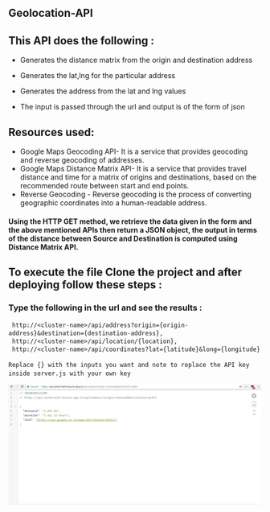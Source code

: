 ## Geolocation-API

## This API does the following :
* Generates the distance matrix from the origin and destination address
* Generates the lat,lng for the particular address
* Generates the address from the lat and lng values

* The input is passed through the url and output is of the form of json

## Resources used:
* Google Maps Geocoding API- It is a service that provides geocoding and reverse geocoding of addresses.
* Google Maps Distance Matrix API- It is a service that provides travel distance and time for a matrix of origins and destinations, based on the recommended route between start and end points.
* Reverse Geocoding - Reverse geocoding is the process of converting geographic coordinates into a human-readable address.


#### Using the HTTP GET method, we retrieve the data given in the form and the above mentioned APIs then return a JSON object, the output in terms of the distance between Source and Destination is computed using Distance Matrix API.

## To execute the file Clone the project and after deploying follow these steps :

### Type the following in the url and see the results :
     http://<cluster-name>/api/address?origin={origin-address}&destination={destination-address},
     http://<cluster-name>/api/location/{location},
     http://<cluster-name>/api/coordinates?lat={latitude}&long={longitude}
    
`Replace {} with the inputs you want and note to replace the API key inside server.js with your own key`

![Api](https://github.com/Ash-D23/Geocoding-T49/blob/master/readme-assets/api.png)
